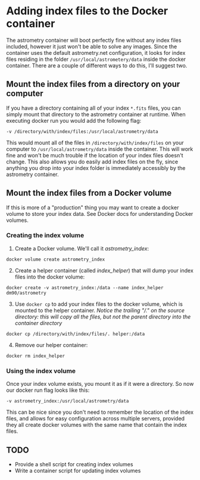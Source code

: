 # Adding index files to the Docker container
The astrometry container will boot perfectly fine without any index files included, however it just won't be able to solve any images.  Since the container uses the default astrometry.net configuration, it looks for index files residing in the folder `/usr/local/astrometery/data` inside the docker container.  There are a couple of different ways to do this, I'll suggest two.

## Mount the index files from a directory on your computer

If you have a directory containing all of your index `*.fits` files, you can simply mount that directory to the astrometry container at runtime.  When executing docker run you would add the following flag:

`-v /directory/with/index/files:/usr/local/astrometry/data`

This would mount all of the files in `/directory/with/index/files` on your computer to `/usr/local/astrometry/data` inside the container.  This will work fine and won't be much trouble if the location of your index files doesn't change.  This also allows you do easily add index files on the fly, since anything you drop into your index folder is immediately accessibly by the astrometry container.

## Mount the index files from a Docker volume

If this is more of a "production" thing you may want to create a docker volume to store your index data.  See Docker docs for understanding Docker volumes.

### Creating the index volume

1. Create a Docker volume.  We'll call it *astrometry_index*:

  `docker volume create astrometry_index`

2. Create a helper container (called *index_helper*) that will dump your index files into the docker volume:

  `docker create -v astrometry_index:/data --name index_helper dm90/astrometry`

3. Use `docker cp` to add your index files to the docker volume, which is mounted to the helper container.  *Notice the trailing "/." on the source directory: this will copy all the files, but not the parent directory into the container directory*

  `docker cp /directory/with/index/files/. helper:/data`

4. Remove our helper container:

  `docker rm index_helper`

### Using the index volume

Once your index volume exists, you mount it as if it were a directory.  So now our docker run flag looks like this:

`-v astrometry_index:/usr/local/astrometry/data`

This can be nice since you don't need to remember the location of the index files, and allows for easy configuration across multiple servers, provided they all create docker volumes with the same name that contain the index files.

## TODO

* Provide a shell script for creating index volumes
* Write a container script for updating index volumes

